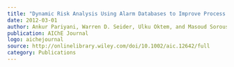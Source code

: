 ```yaml
---
title: "Dynamic Risk Analysis Using Alarm Databases to Improve Process Safety and Product Quality: Part II – Bayesian Analysis"
date: 2012-03-01
author: Ankur Pariyani, Warren D. Seider, Ulku Oktem, and Masoud Soroush
publication: AIChE Journal
logo: aichejournal
source: http://onlinelibrary.wiley.com/doi/10.1002/aic.12642/full
category: Publications
---
```






